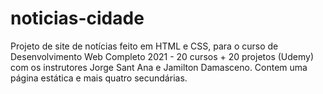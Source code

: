 # noticias-cidade
Projeto de site de notícias feito em HTML e CSS, para o curso de Desenvolvimento Web Completo 2021 - 20 cursos + 20 projetos (Udemy) com os instrutores Jorge Sant Ana e Jamilton Damasceno. Contem uma página estática e mais quatro secundárias.
